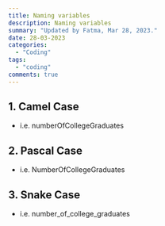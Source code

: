 ```yaml
---
title: Naming variables
description: Naming variables
summary: "Updated by Fatma, Mar 28, 2023."
date: 28-03-2023
categories:
  - "Coding"
tags:
  - "coding"
comments: true
---
```

## 1. Camel Case

- i.e. numberOfCollegeGraduates

## 2. Pascal Case

- i.e. NumberOfCollegeGraduates

## 3. Snake Case

- i.e. number_of_college_graduates
